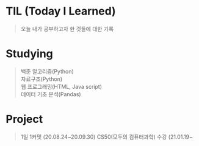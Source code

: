 # TIL (Today I Learned)
> 오늘 내가 공부하고자 한 것들에 대한 기록

# Studying
> 백준 알고리즘(Python) <br>
> 자료구조(Python) <br>
> 웹 프로그래밍(HTML, Java script) <br>
> 데이터 기초 분석(Pandas)

# Project
> 1일 1커밋 (20.08.24~20.09.30)
> CS50(모두의 컴퓨터과학) 수강 (21.01.19~

